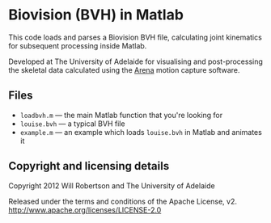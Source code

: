 # Biovision (BVH) in Matlab

This code loads and parses a Biovision BVH file, calculating joint kinematics for subsequent processing inside Matlab.

Developed at The University of Adelaide for visualising and post-processing the skeletal data calculated using the [Arena](http://www.naturalpoint.com/optitrack/products/arena/) motion capture software.


## Files

* `loadbvh.m` — the main Matlab function that you're looking for
* `louise.bvh` — a typical BVH file
* `example.m` — an example which loads `louise.bvh` in Matlab and animates it


## Copyright and licensing details

Copyright 2012 Will Robertson and The University of Adelaide

Released under the terms and conditions of the Apache License, v2.
  <http://www.apache.org/licenses/LICENSE-2.0>
